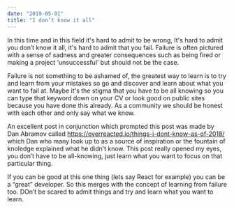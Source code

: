 ```yaml
---
date: "2019-05-01"
title: "I don’t know it all"
---
```


In this time and in this field it's hard to admit to be wrong, It's hard to admit you don’t know it all, it's hard to admit that you fail. Failure is often pictured with a sense of sadness and greater consequences such as being fired or making a project ‘unsuccessful’ but should not be the case.

Failure is not something to be ashamed of, the greatest way to learn is to try and learn from your mistakes so go and discover and learn about what you want to fail at. Maybe it's the stigma that you have to be all knowing so you can type that keyword down on your CV or look good on public sites because you have done this already. As a community we should be honest with each other and only say what we know. 

An excellent post in conjunction which prompted this post was made by Dan Abramov called https://overreacted.io/things-i-dont-know-as-of-2018/ which Dan who many look up to as a source of inspiration or the fountain of knoledge explained what he didn’t know. This post really opened my eyes, you don’t have to be all-knowing, just learn what you want to focus on that particular thing. 

If you can be good at this one thing (lets say React for example) you can be a “great” developer. So this merges with the concept of learning from failure too. DOn’t be scared to admit things and try and learn what you want to learn.
